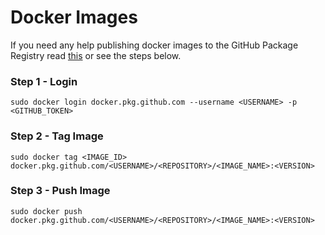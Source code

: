# Docker Images

If you need any help publishing docker images to the GitHub Package Registry read [this](https://towardsdatascience.com/setting-up-github-package-registry-with-docker-and-golang-7a75a2533139) or see the steps below.

### Step 1 - Login

`sudo docker login docker.pkg.github.com --username <USERNAME> -p <GITHUB_TOKEN>`


### Step 2 - Tag Image

`sudo docker tag <IMAGE_ID> docker.pkg.github.com/<USERNAME>/<REPOSITORY>/<IMAGE_NAME>:<VERSION>`

### Step 3 - Push Image

`sudo docker push docker.pkg.github.com/<USERNAME>/<REPOSITORY>/<IMAGE_NAME>:<VERSION>`
